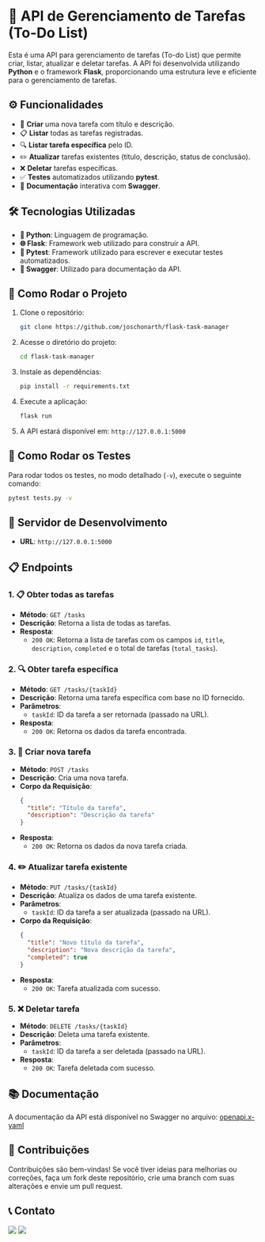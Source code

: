 # 📝 API de Gerenciamento de Tarefas (To-Do List)

Esta é uma API para gerenciamento de tarefas (To-do List) que permite criar, listar, atualizar e deletar tarefas. A API foi desenvolvida utilizando **Python** e o framework **Flask**, proporcionando uma estrutura leve e eficiente para o gerenciamento de tarefas.

## ⚙️ Funcionalidades

- 📝 **Criar** uma nova tarefa com título e descrição.
- 📋 **Listar** todas as tarefas registradas.
- 🔍 **Listar tarefa específica** pelo ID.
- ✏️ **Atualizar** tarefas existentes (título, descrição, status de conclusão).
- ❌ **Deletar** tarefas específicas.
- ✅ **Testes** automatizados utilizando **pytest**.
- 📑 **Documentação** interativa com **Swagger**.

## 🛠️ Tecnologias Utilizadas

- **🐍 Python**: Linguagem de programação.
- **🌐 Flask**: Framework web utilizado para construir a API.
- **🧪 Pytest**: Framework utilizado para escrever e executar testes automatizados.
- **📖 Swagger**: Utilizado para documentação da API.

## 🚀 Como Rodar o Projeto

1. Clone o repositório:
    ```bash
    git clone https://github.com/joschonarth/flask-task-manager
    ```
   
2. Acesse o diretório do projeto:
    ```bash
    cd flask-task-manager
    ```

3. Instale as dependências:
    ```bash
    pip install -r requirements.txt
    ```

4. Execute a aplicação:
    ```bash
    flask run
    ```

5. A API estará disponível em: `http://127.0.0.1:5000`

## 🧪 Como Rodar os Testes

Para rodar todos os testes, no modo detalhado (`-v`), execute o seguinte comando:

```bash
pytest tests.py -v
```

## 🔗 Servidor de Desenvolvimento

- **URL**: `http://127.0.0.1:5000`

## 📋 Endpoints

### 1. 📋 Obter todas as tarefas
- **Método**: `GET /tasks`
- **Descrição**: Retorna a lista de todas as tarefas.
- **Resposta**:
    - `200 OK`: Retorna a lista de tarefas com os campos `id`, `title`, `description`, `completed` e o total de tarefas (`total_tasks`).

### 2. 🔍 Obter tarefa específica
- **Método**: `GET /tasks/{taskId}`
- **Descrição**: Retorna uma tarefa específica com base no ID fornecido.
- **Parâmetros**:
    - `taskId`: ID da tarefa a ser retornada (passado na URL).
- **Resposta**:
    - `200 OK`: Retorna os dados da tarefa encontrada.

### 3. 📝 Criar nova tarefa
- **Método**: `POST /tasks`
- **Descrição**: Cria uma nova tarefa.
- **Corpo da Requisição**:
    ```json
    {
      "title": "Título da tarefa",
      "description": "Descrição da tarefa"
    }
    ```
- **Resposta**:
    - `200 OK`: Retorna os dados da nova tarefa criada.

### 4. ✏️ Atualizar tarefa existente
- **Método**: `PUT /tasks/{taskId}`
- **Descrição**: Atualiza os dados de uma tarefa existente.
- **Parâmetros**:
    - `taskId`: ID da tarefa a ser atualizada (passado na URL).
- **Corpo da Requisição**:
    ```json
    {
      "title": "Novo título da tarefa",
      "description": "Nova descrição da tarefa",
      "completed": true
    }
    ```
- **Resposta**:
    - `200 OK`: Tarefa atualizada com sucesso.

### 5. ❌ Deletar tarefa
- **Método**: `DELETE /tasks/{taskId}`
- **Descrição**: Deleta uma tarefa existente.
- **Parâmetros**:
    - `taskId`: ID da tarefa a ser deletada (passado na URL).
- **Resposta**:
    - `200 OK`: Tarefa deletada com sucesso.


## 📚 Documentação

A documentação da API está disponível no Swagger no arquivo: [openapi.x-yaml](./openapi.x-yaml)


## 🤝 Contribuições

Contribuições são bem-vindas! Se você tiver ideias para melhorias ou correções, faça um fork deste repositório, crie uma branch com suas alterações e envie um pull request.


## 📞 Contato 

<div>
    <a href="https://www.linkedin.com/in/joschonarth/" target="_blank"><img src="https://img.shields.io/badge/LinkedIn-0077B5?style=for-the-badge&logo=linkedin&logoColor=white" target="_blank"></a>
    <a href="mailto:joschonarth@gmail.com" target="_blank"><img src="https://img.shields.io/badge/Gmail-D14836?style=for-the-badge&logo=gmail&logoColor=white" target="_blank"></a>
</div>